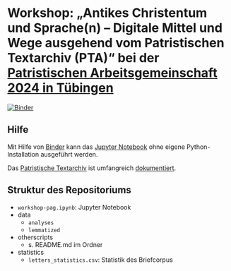 # Workshop: „Antikes Christentum und Sprache(n) – Digitale Mittel und Wege ausgehend vom Patristischen Textarchiv (PTA)“ bei der [Patristischen Arbeitsgemeinschaft 2024 in Tübingen](https://uni-tuebingen.de/fakultaeten/evangelisch-theologische-fakultaet/lehrstuehle-und-institute/kirchengeschichte/kirchengeschichte-ii/pag-2024/)

[![Binder](http://mybinder.org/badge_logo.svg)](http://mybinder.org/v2/gh/pharos-alexandria/Workshop-PAG/HEAD?filepath=workshop-pag.ipynb)

## Hilfe

Mit Hilfe von [Binder](http://mybinder.org/v2/gh/pharos-alexandria/Workshop-PAG/HEAD?filepath=workshop-pag.ipynb) kann das [Jupyter Notebook](https://jupyter.org/) ohne eigene Python-Installation ausgeführt werden.

Das [Patristische Textarchiv](http://pta.bbaw.de) ist umfangreich [dokumentiert](https://pta.bbaw.de/de/project).

## Struktur des Repositoriums

- `workshop-pag.ipynb`: Jupyter Notebook 
- data
    - `analyses`
    - `lemmatized`
- otherscripts
    - s. README.md im Ordner
- statistics
    - `letters_statistics.csv`: Statistik des Briefcorpus